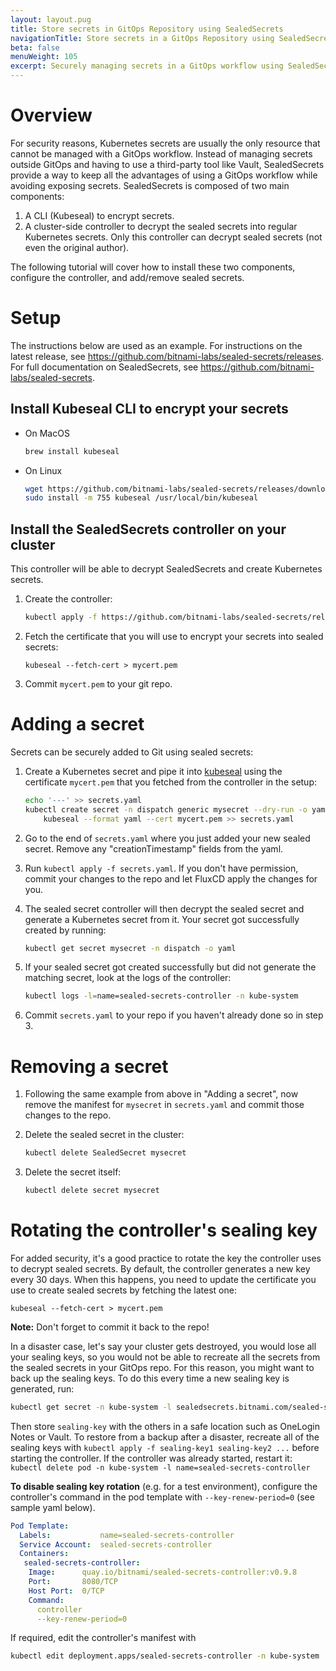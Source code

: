 ```yaml
---
layout: layout.pug
title: Store secrets in GitOps Repository using SealedSecrets
navigationTitle: Store secrets in a GitOps Repository using SealedSecrets
beta: false
menuWeight: 105
excerpt: Securely managing secrets in a GitOps workflow using SealedSecrets
---
```


# Overview
For security reasons, Kubernetes secrets are usually the only resource that cannot be managed with a GitOps workflow. Instead of managing secrets outside GitOps and having to use a third-party tool like Vault, SealedSecrets provide a way to keep all the advantages of using a GitOps workflow while avoiding exposing secrets. SealedSecrets is composed of two main components:

1. A CLI (Kubeseal) to encrypt secrets.
2. A cluster-side controller to decrypt the sealed secrets into regular Kubernetes secrets. Only this controller can decrypt sealed secrets (not even the original author).

The following tutorial will cover how to install these two components, configure the controller, and add/remove sealed secrets.

# Setup

The instructions below are used as an example. For instructions on the latest release, see <https://github.com/bitnami-labs/sealed-secrets/releases>.
For full documentation on SealedSecrets, see <https://github.com/bitnami-labs/sealed-secrets>.

## Install Kubeseal CLI to encrypt your secrets

- On MacOS
    ```bash
    brew install kubeseal
    ```

- On Linux
    ```bash
    wget https://github.com/bitnami-labs/sealed-secrets/releases/download/v0.12.4/kubeseal-linux-amd64 -O kubeseal
    sudo install -m 755 kubeseal /usr/local/bin/kubeseal
    ```

## Install the SealedSecrets controller on your cluster
This controller will be able to decrypt SealedSecrets and create Kubernetes secrets.

1. Create the controller:

    ```bash
    kubectl apply -f https://github.com/bitnami-labs/sealed-secrets/releases/download/v0.12.4/controller.yaml
    ```  

2. Fetch the certificate that you will use to encrypt your secrets into sealed secrets:

    ```
    kubeseal --fetch-cert > mycert.pem
    ```

3. Commit `mycert.pem` to your git repo.

# Adding a secret

Secrets can be securely added to Git using sealed secrets:

1. Create a Kubernetes secret and pipe it into [kubeseal](https://github.com/bitnami-labs/sealed-secrets#usage) using the certificate `mycert.pem` that you fetched from the controller in the setup:
    ```bash
    echo '---' >> secrets.yaml
    kubectl create secret -n dispatch generic mysecret --dry-run -o yaml --from-literal=my-secret=value | \
        kubeseal --format yaml --cert mycert.pem >> secrets.yaml
    ```

2. Go to the end of `secrets.yaml` where you just added your new sealed secret. Remove any "creationTimestamp" fields from the yaml.

3. Run `kubectl apply -f secrets.yaml`. If you don't have permission, commit your changes to the repo and let FluxCD apply the changes for you.

4. The sealed secret controller will then decrypt the sealed secret and generate a Kubernetes secret from it. Your secret got successfully created by running:

    ```bash
    kubectl get secret mysecret -n dispatch -o yaml
    ```

5. If your sealed secret got created successfully but did not generate the matching secret, look at the logs of the controller:
    
    ```bash
    kubectl logs -l=name=sealed-secrets-controller -n kube-system
    ```

6. Commit `secrets.yaml` to your repo if you haven't already done so in step 3.

# Removing a secret

1. Following the same example from above in "Adding a secret", now remove the manifest for `mysecret` in `secrets.yaml` and commit those changes to the repo.

2. Delete the sealed secret in the cluster:

    ```bash
    kubectl delete SealedSecret mysecret
    ```

3. Delete the secret itself:

    ```bash
    kubectl delete secret mysecret
    ```

# Rotating the controller's sealing key

For added security, it's a good practice to rotate the key the controller uses to decrypt sealed secrets. By default, the controller generates a new key every 30 days. When this happens, you need to update the certificate you use to create sealed secrets by fetching the latest one:


   ```
   kubeseal --fetch-cert > mycert.pem
   ```

**Note:** Don't forget to commit it back to the repo!

In a disaster case, let's say your cluster gets destroyed, you would lose all your sealing keys, so you would not be able to recreate all the secrets from the sealed secrets in your GitOps repo. For this reason, you might want to back up the sealing keys. To do this every time a new sealing key is generated, run:

   ```bash
   kubectl get secret -n kube-system -l sealedsecrets.bitnami.com/sealed-secrets-key -o yaml > sealing-key
   ```

Then store `sealing-key` with the others in a safe location such as OneLogin Notes or Vault.
To restore from a backup after a disaster, recreate all of the sealing keys with `kubectl apply -f sealing-key1 sealing-key2 ...` before starting the controller. If the controller was already started, restart it:
`kubectl delete pod -n kube-system -l name=sealed-secrets-controller`

**To disable sealing key rotation** (e.g. for a test environment), configure the controller's command in the pod template with `--key-renew-period=0` (see sample yaml below).

```yaml
Pod Template:
  Labels:           name=sealed-secrets-controller
  Service Account:  sealed-secrets-controller
  Containers:
   sealed-secrets-controller:
    Image:      quay.io/bitnami/sealed-secrets-controller:v0.9.8
    Port:       8080/TCP
    Host Port:  0/TCP
    Command:
      controller
      --key-renew-period=0
```

If required, edit the controller's manifest with  
   
   ```bash
   kubectl edit deployment.apps/sealed-secrets-controller -n kube-system
   ```
